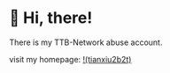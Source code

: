 # 👋 Hi, there!
There is my TTB-Network abuse account.

visit my homepage: [!(tianxiu2b2t)](https://github.com/tianxiu2b2t)

